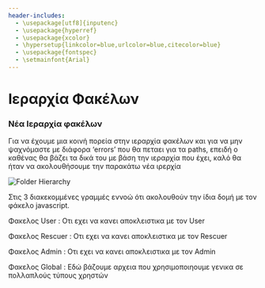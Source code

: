 ```yaml
---
header-includes:
  - \usepackage[utf8]{inputenc}
  - \usepackage{hyperref}
  - \usepackage{xcolor}
  - \hypersetup{linkcolor=blue,urlcolor=blue,citecolor=blue}
  - \usepackage{fontspec}
  - \setmainfont{Arial}
---
```


# Ιεραρχία Φακέλων

### Νέα Ιεραρχία φακέλων

Για να έχουμε μια κοινή πορεία στην ιεραρχία φακέλων και για να μην
ψαχνόμαστε με διάφορα ‘errors’ που θα πεταει για τα paths, επειδή ο
καθένας θα βάζει τα δικά του με βάση την ιεραρχία που έχει, καλό θα
ήταν να ακολουθήσουμε την παρακάτω νέα ιρερχία

![Folder Hierarchy](../../hierarchy.png "Η νεα ιεραρχία φακέλων")

Στις 3 διακεκομμένες γραμμές εννοώ ότι ακολουθούν την ίδια δομή με τον φάκελο javascript.

Φακελος User : Οτι εχει να κανει αποκλειστικα με τον User

Φακελος Rescuer : Οτι εχει να κανει αποκλειστικα με τον Rescuer

Φακελος Admin : Οτι εχει να κανει αποκλειστικα με τον Admin

Φακελος Global : Εδώ βάζουμε αρχεια που χρησιμοποιηουμε γενικα σε πολλαπλούς τύπους χρηστών
